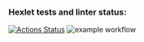 ### Hexlet tests and linter status:
[![Actions Status](https://github.com/Nikolay2020kov/backend-project-4/workflows/hexlet-check/badge.svg)](https://github.com/Nikolay2020kov/backend-project-4/actions)
![example workflow](https://github.com/Nikolay2020kov/backend-project-4/actions/workflows/main.yml/badge.svg)
